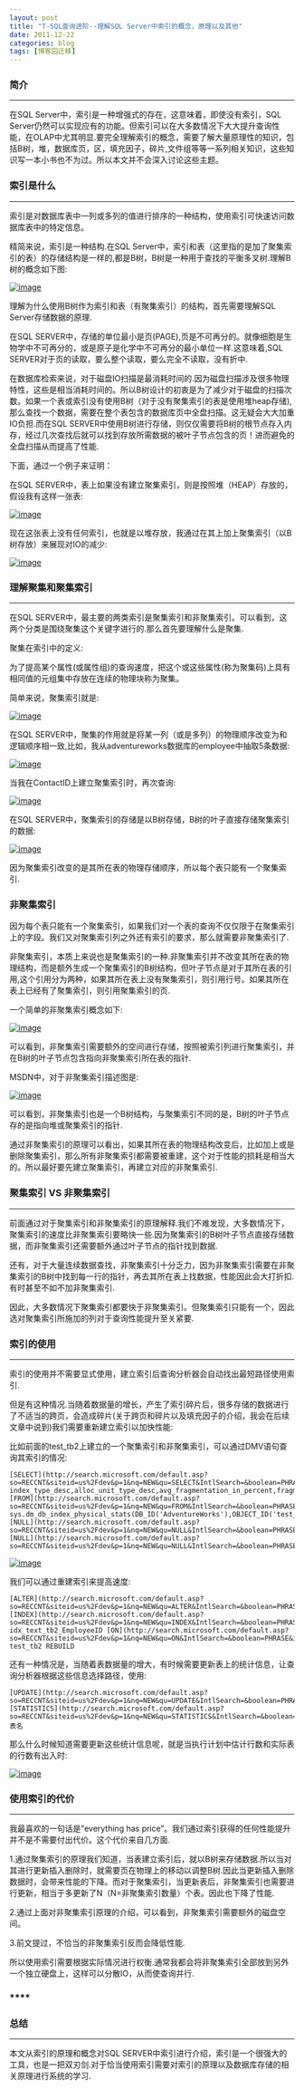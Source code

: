 ```yaml
---
layout: post
title: "T-SQL查询进阶--理解SQL Server中索引的概念，原理以及其他"
date: 2011-12-22
categories: blog
tags: [博客园迁移]
---
```


### **简介**

* * *

在SQL Server中，索引是一种增强式的存在，这意味着，即使没有索引，SQL Server仍然可以实现应有的功能。但索引可以在大多数情况下大大提升查询性能，在OLAP中尤其明显.要完全理解索引的概念，需要了解大量原理性的知识，包括B树，堆，数据库页，区，填充因子，碎片,文件组等等一系列相关知识，这些知识写一本小书也不为过。所以本文并不会深入讨论这些主题。

### **索引是什么**

* * *

索引是对数据库表中一列或多列的值进行排序的一种结构，使用索引可快速访问数据库表中的特定信息。

精简来说，索引是一种结构.在SQL Server中，索引和表（这里指的是加了聚集索引的表）的存储结构是一样的,都是B树，B树是一种用于查找的平衡多叉树.理解B树的概念如下图:

[![image](https://cdn.jsdelivr.net/gh/careyson/careyson.github.io@main/assets/images/2011-12-22-t-sql-sql-server/t-sql-sql-server-201112221217494923.jpg)](http://images.cnblogs.com/cnblogs_com/CareySon/201112/201112221217483886.jpg)

理解为什么使用B树作为索引和表（有聚集索引）的结构，首先需要理解SQL Server存储数据的原理.

在SQL SERVER中，存储的单位最小是页\(PAGE\),页是不可再分的。就像细胞是生物学中不可再分的，或是原子是化学中不可再分的最小单位一样.这意味着,SQL SERVER对于页的读取，要么整个读取，要么完全不读取，没有折中.

在数据库检索来说，对于磁盘IO扫描是最消耗时间的.因为磁盘扫描涉及很多物理特性，这些是相当消耗时间的。所以B树设计的初衷是为了减少对于磁盘的扫描次数。如果一个表或索引没有使用B树（对于没有聚集索引的表是使用堆heap存储\),那么查找一个数据，需要在整个表包含的数据库页中全盘扫描。这无疑会大大加重IO负担.而在SQL SERVER中使用B树进行存储，则仅仅需要将B树的根节点存入内存，经过几次查找后就可以找到存放所需数据的被叶子节点包含的页！进而避免的全盘扫描从而提高了性能.

下面，通过一个例子来证明：

在SQL SERVER中，表上如果没有建立聚集索引，则是按照堆（HEAP）存放的，假设我有这样一张表:

[![image](https://cdn.jsdelivr.net/gh/careyson/careyson.github.io@main/assets/images/2011-12-22-t-sql-sql-server/t-sql-sql-server-201112221217524697.png)](http://images.cnblogs.com/cnblogs_com/CareySon/201112/201112221217514216.png)

现在这张表上没有任何索引，也就是以堆存放，我通过在其上加上聚集索引（以B树存放）来展现对IO的减少:

[![image](https://cdn.jsdelivr.net/gh/careyson/careyson.github.io@main/assets/images/2011-12-22-t-sql-sql-server/t-sql-sql-server-201112221217569204.png)](http://images.cnblogs.com/cnblogs_com/CareySon/201112/201112221217543466.png)

### **理解聚集和聚集索引**

* * *

在SQL SERVER中，最主要的两类索引是聚集索引和非聚集索引。可以看到，这两个分类是围绕聚集这个关键字进行的.那么首先要理解什么是聚集.

聚集在索引中的定义:

为了提高某个属性\(或属性组\)的查询速度，把这个或这些属性\(称为聚集码\)上具有相同值的元组集中存放在连续的物理块称为聚集。

简单来说，聚集索引就是:

[![image](https://cdn.jsdelivr.net/gh/careyson/careyson.github.io@main/assets/images/2011-12-22-t-sql-sql-server/t-sql-sql-server-201112221217585291.png)](http://images.cnblogs.com/cnblogs_com/CareySon/201112/20111222121757732.png)

在SQL SERVER中，聚集的作用就是将某一列（或是多列）的物理顺序改变为和逻辑顺序相一致,比如，我从adventureworks数据库的employee中抽取5条数据:

[![image](https://cdn.jsdelivr.net/gh/careyson/careyson.github.io@main/assets/images/2011-12-22-t-sql-sql-server/t-sql-sql-server-201112221218115217.png)](http://images.cnblogs.com/cnblogs_com/CareySon/201112/201112221218103689.png)

当我在ContactID上建立聚集索引时，再次查询:

[![image](https://cdn.jsdelivr.net/gh/careyson/careyson.github.io@main/assets/images/2011-12-22-t-sql-sql-server/t-sql-sql-server-201112221218148578.png)](http://images.cnblogs.com/cnblogs_com/CareySon/201112/201112221218121478.png)

在SQL SERVER中，聚集索引的存储是以B树存储，B树的叶子直接存储聚集索引的数据:

[![image](https://cdn.jsdelivr.net/gh/careyson/careyson.github.io@main/assets/images/2011-12-22-t-sql-sql-server/t-sql-sql-server-201112221218166858.gif)](http://images.cnblogs.com/cnblogs_com/CareySon/201112/201112221218159234.gif)

因为聚集索引改变的是其所在表的物理存储顺序，所以每个表只能有一个聚集索引.

### **非聚集索引**

因为每个表只能有一个聚集索引，如果我们对一个表的查询不仅仅限于在聚集索引上的字段。我们又对聚集索引列之外还有索引的要求，那么就需要非聚集索引了.

非聚集索引，本质上来说也是聚集索引的一种.非聚集索引并不改变其所在表的物理结构，而是额外生成一个聚集索引的B树结构，但叶子节点是对于其所在表的引用,这个引用分为两种，如果其所在表上没有聚集索引，则引用行号。如果其所在表上已经有了聚集索引，则引用聚集索引的页.

一个简单的非聚集索引概念如下:

[![image](https://cdn.jsdelivr.net/gh/careyson/careyson.github.io@main/assets/images/2011-12-22-t-sql-sql-server/t-sql-sql-server-201112221218193567.png)](http://images.cnblogs.com/cnblogs_com/CareySon/201112/201112221218172006.png)

可以看到，非聚集索引需要额外的空间进行存储，按照被索引列进行聚集索引，并在B树的叶子节点包含指向非聚集索引所在表的指针.

MSDN中，对于非聚集索引描述图是:

[![image](https://cdn.jsdelivr.net/gh/careyson/careyson.github.io@main/assets/images/2011-12-22-t-sql-sql-server/t-sql-sql-server-201112221218216306.gif)](http://images.cnblogs.com/cnblogs_com/CareySon/201112/201112221218205094.gif)

可以看到，非聚集索引也是一个B树结构，与聚集索引不同的是，B树的叶子节点存的是指向堆或聚集索引的指针.

通过非聚集索引的原理可以看出，如果其所在表的物理结构改变后，比如加上或是删除聚集索引，那么所有非聚集索引都需要被重建，这个对于性能的损耗是相当大的。所以最好要先建立聚集索引，再建立对应的非聚集索引.

### **聚集索引 VS 非聚集索引**

* * *

前面通过对于聚集索引和非聚集索引的原理解释.我们不难发现，大多数情况下，聚集索引的速度比非聚集索引要略快一些.因为聚集索引的B树叶子节点直接存储数据，而非聚集索引还需要额外通过叶子节点的指针找到数据.

还有，对于大量连续数据查找，非聚集索引十分乏力，因为非聚集索引需要在非聚集索引的B树中找到每一行的指针，再去其所在表上找数据，性能因此会大打折扣.有时甚至不如不加非聚集索引.

因此，大多数情况下聚集索引都要快于非聚集索引。但聚集索引只能有一个，因此选对聚集索引所施加的列对于查询性能提升至关紧要.

### **索引的使用**

* * *

索引的使用并不需要显式使用，建立索引后查询分析器会自动找出最短路径使用索引.

但是有这种情况.当随着数据量的增长，产生了索引碎片后，很多存储的数据进行了不适当的跨页，会造成碎片\(关于跨页和碎片以及填充因子的介绍，我会在后续文章中说到\)我们需要重新建立索引以加快性能:

比如前面的test\_tb2上建立的一个聚集索引和非聚集索引，可以通过DMV语句查询其索引的情况:
    
    
    [SELECT](http://search.microsoft.com/default.asp?so=RECCNT&siteid=us%2Fdev&p=1&nq=NEW&qu=SELECT&IntlSearch=&boolean=PHRASE&ig=01&i=09&i=99) index_type_desc,alloc_unit_type_desc,avg_fragmentation_in_percent,fragment_count,avg_fragment_size_in_pages,page_count,record_count,avg_page_space_used_in_percent
    [FROM](http://search.microsoft.com/default.asp?so=RECCNT&siteid=us%2Fdev&p=1&nq=NEW&qu=FROM&IntlSearch=&boolean=PHRASE&ig=01&i=09&i=99) sys.dm_db_index_physical_stats(DB_ID('AdventureWorks'),OBJECT_ID('test_tb2'),[NULL](http://search.microsoft.com/default.asp?so=RECCNT&siteid=us%2Fdev&p=1&nq=NEW&qu=NULL&IntlSearch=&boolean=PHRASE&ig=01&i=09&i=99),[NULL](http://search.microsoft.com/default.asp?so=RECCNT&siteid=us%2Fdev&p=1&nq=NEW&qu=NULL&IntlSearch=&boolean=PHRASE&ig=01&i=09&i=99),'Sampled')

[![image](https://cdn.jsdelivr.net/gh/careyson/careyson.github.io@main/assets/images/2011-12-22-t-sql-sql-server/t-sql-sql-server-201112221218236570.png)](http://images.cnblogs.com/cnblogs_com/CareySon/201112/201112221218221455.png)

我们可以通过重建索引来提高速度:
    
    
    [ALTER](http://search.microsoft.com/default.asp?so=RECCNT&siteid=us%2Fdev&p=1&nq=NEW&qu=ALTER&IntlSearch=&boolean=PHRASE&ig=01&i=09&i=99) [INDEX](http://search.microsoft.com/default.asp?so=RECCNT&siteid=us%2Fdev&p=1&nq=NEW&qu=INDEX&IntlSearch=&boolean=PHRASE&ig=01&i=09&i=99) idx_text_tb2_EmployeeID [ON](http://search.microsoft.com/default.asp?so=RECCNT&siteid=us%2Fdev&p=1&nq=NEW&qu=ON&IntlSearch=&boolean=PHRASE&ig=01&i=09&i=99) test_tb2 REBUILD

还有一种情况是，当随着表数据量的增大，有时候需要更新表上的统计信息，让查询分析器根据这些信息选择路径，使用:
    
    
    [UPDATE](http://search.microsoft.com/default.asp?so=RECCNT&siteid=us%2Fdev&p=1&nq=NEW&qu=UPDATE&IntlSearch=&boolean=PHRASE&ig=01&i=09&i=99) [STATISTICS](http://search.microsoft.com/default.asp?so=RECCNT&siteid=us%2Fdev&p=1&nq=NEW&qu=STATISTICS&IntlSearch=&boolean=PHRASE&ig=01&i=09&i=99) 表名

那么什么时候知道需要更新这些统计信息呢，就是当执行计划中估计行数和实际表的行数有出入时:

[![image](https://cdn.jsdelivr.net/gh/careyson/careyson.github.io@main/assets/images/2011-12-22-t-sql-sql-server/t-sql-sql-server-201112221218263803.png)](http://images.cnblogs.com/cnblogs_com/CareySon/201112/201112221218257574.png)

### **使用索引的代价**

* * *

我最喜欢的一句话是”everything has price”。我们通过索引获得的任何性能提升并不是不需要付出代价。这个代价来自几方面.

1.通过聚集索引的原理我们知道，当表建立索引后，就以B树来存储数据.所以当对其进行更新插入删除时，就需要页在物理上的移动以调整B树.因此当更新插入删除数据时，会带来性能的下降。而对于聚集索引，当更新表后，非聚集索引也需要进行更新，相当于多更新了N（N=非聚集索引数量）个表。因此也下降了性能.

2.通过上面对非聚集索引原理的介绍，可以看到，非聚集索引需要额外的磁盘空间。

3.前文提过，不恰当的非聚集索引反而会降低性能.

所以使用索引需要根据实际情况进行权衡.通常我都会将非聚集索引全部放到另外一个独立硬盘上，这样可以分散IO，从而使查询并行.

### ****

### **总结**

* * *

本文从索引的原理和概念对SQL SERVER中索引进行介绍，索引是一个很强大的工具，也是一把双刃剑.对于恰当使用索引需要对索引的原理以及数据库存储的相关原理进行系统的学习.
